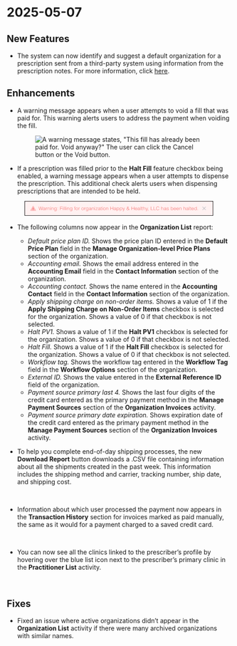 # 2025-05-07

## New Features

* The system can now identify and suggest a default organization for a prescription sent from a third-party system using information from the prescription notes. For more information, click [here](../maintenance/organizations/billing-to-organization.md).

## Enhancements

*   A warning message appears when a user attempts to void a fill that was paid for. This warning alerts users to address the payment when voiding the fill.

    <figure><img src="https://lh7-rt.googleusercontent.com/docsz/AD_4nXcQ39wQOrh3neITOVGrOypJwU6jRZ5Z8wyNpbgibaFupIcUJybANxkDGagXNLI8I7uIiM8shtSaXWnk5fRdFfFmY7YVTejFO0MT1M0R7dVi9KAcOl_H4ZlvceSl2dM7hhZgnQW8kg?key=Mwg-J6pWl6poZIgsxn2fk5-D" alt="A warning message states, &#x22;This fill has already been paid for. Void anyway?&#x22; The user can click the Cancel button or the Void button."><figcaption></figcaption></figure>
* If a prescription was filled prior to the **Halt Fill** feature checkbox being enabled, a warning message appears when a user attempts to dispense the prescription. This additional check alerts users when dispensing prescriptions that are intended to be held.&#x20;

<figure><img src="../.gitbook/assets/Warning message for halt fill.png" alt="An example warning message states, &#x22;Warning: Filling for organization Happy and Healthy LLC has been halted.&#x22;"><figcaption></figcaption></figure>

* The following columns now appear in the **Organization List** report:
  * _Default price plan ID._ Shows the price plan ID entered in the **Default Price Plan** field in the **Manage Organization-level Price Plans** section of the organization.
  * _Accounting email._ Shows the email address entered in the **Accounting Email** field in the **Contact Information** section of the organization.
  * _Accounting contact._ Shows the name entered in the **Accounting Contact** field in the **Contact Information** section of the organization.
  * _Apply shipping charge on non-order items._ Shows a value of 1 if the **Apply Shipping Charge on Non-Order Items** checkbox is selected for the organization. Shows a value of 0 if that checkbox is not selected.
  * _Halt PV1._ Shows a value of 1 if the **Halt PV1** checkbox is selected for the organization. Shows a value of 0 if that checkbox is not selected.
  * _Halt Fill._ Shows a value of 1 if the **Halt Fill** checkbox is selected for the organization. Shows a value of 0 if that checkbox is not selected.
  * _Workflow tag._ Shows the workflow tag entered in the **Workflow Tag** field in the **Workflow Options** section of the organization.
  * _External ID._ Shows the value entered in the **External Reference ID** field of the organization.
  * _Payment source primary last 4._ Shows the last four digits of the credit card entered as the primary payment method in the **Manage Payment Sources** section of the **Organization Invoices** activity.
  * _Payment source primary date expiration._ Shows expiration date of the credit card entered as the primary payment method in the **Manage Payment Sources** section of the **Organization Invoices** activity.&#x20;
*   To help you complete end-of-day shipping processes, the new **Download Report** button downloads a .CSV file containing information about all the shipments created in the past week. This information includes the shipping method and carrier, tracking number, ship date, and shipping cost.

    <figure><img src="https://lh7-rt.googleusercontent.com/docsz/AD_4nXcv_AR8KLpJj3U92ISh4lvHzzMZp6n-pZ6xEMOrxe8Cuwaj6dj3O0Jy___r3JFeVtj3dgC23b9DGrRRj31oafbjlcIxbmpzOT16uPX1CeMTazbDJbBJH9X6cVjktTH4XV3BI9hZAw?key=Mwg-J6pWl6poZIgsxn2fk5-D" alt=""><figcaption></figcaption></figure>
* Information about which user processed the payment now appears in the **Transaction History** section for invoices marked as paid manually, the same as it would for a payment charged to a saved credit card.

<figure><img src="https://lh7-rt.googleusercontent.com/docsz/AD_4nXfkMqKVA19384PG_CiKPnI2YYHo94rWZtzayYVQNpAHuRYEREbiguBuPyiCWUIu4nBLZWZZoPDpiMPLnaD4QbqzCFj3vQ6FxNLBijr0KgyjzOxfzJ9rsHlA1ON78fiqP9W-ttwEPw?key=Mwg-J6pWl6poZIgsxn2fk5-D" alt=""><figcaption></figcaption></figure>

*   You can now see all the clinics linked to the prescriber’s profile by hovering over the blue list icon next to the prescriber’s primary clinic in the **Practitioner List** activity. &#x20;

    <figure><img src="https://lh7-rt.googleusercontent.com/docsz/AD_4nXd6Lc23y3FZVrNz8x0G532zbxvIECai7hxn4CkBx7KujDlzagKS5DviMdJgKFSZMefGiIVIsjygIYYvPpYb4XkIRbDSjR26s0F0-h6fM2yIiWgwdAaDPPKkJE0uIOzJPuC8u__M?key=Mwg-J6pWl6poZIgsxn2fk5-D" alt=""><figcaption></figcaption></figure>

## Fixes

* Fixed an issue where active organizations didn’t appear in the **Organization List** activity if there were many archived organizations with similar names.
